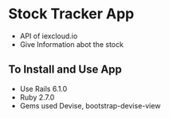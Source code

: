 # Stock Tracker App
* API of iexcloud.io
* Give Information abot the stock
## To Install and Use App
* Use Rails 6.1.0
* Ruby 2.7.0
* Gems used Devise, bootstrap-devise-view
